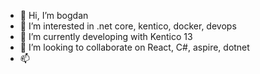 - 👋 Hi, I’m bogdan
- 👀 I’m interested in .net core, kentico, docker, devops
- 🌱 I’m currently developing with Kentico 13
- 💞️ I’m looking to collaborate on React, C#, aspire, dotnet
- 📫 

<!---
bogdan71/bogdan71 is a ✨ special ✨ repository because its `README.md` (this file) appears on your GitHub profile.
You can click the Preview link to take a look at your changes.
--->
